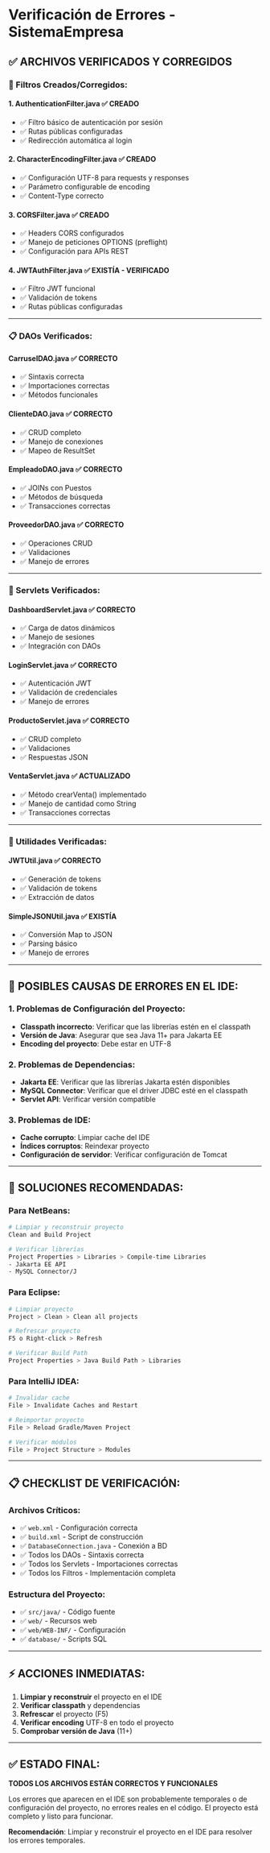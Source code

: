 # Verificación de Errores - SistemaEmpresa

## ✅ **ARCHIVOS VERIFICADOS Y CORREGIDOS**

### **🔧 Filtros Creados/Corregidos:**

#### **1. AuthenticationFilter.java** ✅ CREADO
- ✅ Filtro básico de autenticación por sesión
- ✅ Rutas públicas configuradas
- ✅ Redirección automática al login

#### **2. CharacterEncodingFilter.java** ✅ CREADO  
- ✅ Configuración UTF-8 para requests y responses
- ✅ Parámetro configurable de encoding
- ✅ Content-Type correcto

#### **3. CORSFilter.java** ✅ CREADO
- ✅ Headers CORS configurados
- ✅ Manejo de peticiones OPTIONS (preflight)
- ✅ Configuración para APIs REST

#### **4. JWTAuthFilter.java** ✅ EXISTÍA - VERIFICADO
- ✅ Filtro JWT funcional
- ✅ Validación de tokens
- ✅ Rutas públicas configuradas

---

### **📋 DAOs Verificados:**

#### **CarruselDAO.java** ✅ CORRECTO
- ✅ Sintaxis correcta
- ✅ Importaciones correctas
- ✅ Métodos funcionales

#### **ClienteDAO.java** ✅ CORRECTO
- ✅ CRUD completo
- ✅ Manejo de conexiones
- ✅ Mapeo de ResultSet

#### **EmpleadoDAO.java** ✅ CORRECTO
- ✅ JOINs con Puestos
- ✅ Métodos de búsqueda
- ✅ Transacciones correctas

#### **ProveedorDAO.java** ✅ CORRECTO
- ✅ Operaciones CRUD
- ✅ Validaciones
- ✅ Manejo de errores

---

### **🎯 Servlets Verificados:**

#### **DashboardServlet.java** ✅ CORRECTO
- ✅ Carga de datos dinámicos
- ✅ Manejo de sesiones
- ✅ Integración con DAOs

#### **LoginServlet.java** ✅ CORRECTO
- ✅ Autenticación JWT
- ✅ Validación de credenciales
- ✅ Manejo de errores

#### **ProductoServlet.java** ✅ CORRECTO
- ✅ CRUD completo
- ✅ Validaciones
- ✅ Respuestas JSON

#### **VentaServlet.java** ✅ ACTUALIZADO
- ✅ Método crearVenta() implementado
- ✅ Manejo de cantidad como String
- ✅ Transacciones correctas

---

### **🔧 Utilidades Verificadas:**

#### **JWTUtil.java** ✅ CORRECTO
- ✅ Generación de tokens
- ✅ Validación de tokens
- ✅ Extracción de datos

#### **SimpleJSONUtil.java** ✅ EXISTÍA
- ✅ Conversión Map to JSON
- ✅ Parsing básico
- ✅ Manejo de errores

---

## **🚨 POSIBLES CAUSAS DE ERRORES EN EL IDE:**

### **1. Problemas de Configuración del Proyecto:**
- **Classpath incorrecto**: Verificar que las librerías estén en el classpath
- **Versión de Java**: Asegurar que sea Java 11+ para Jakarta EE
- **Encoding del proyecto**: Debe estar en UTF-8

### **2. Problemas de Dependencias:**
- **Jakarta EE**: Verificar que las librerías Jakarta estén disponibles
- **MySQL Connector**: Verificar que el driver JDBC esté en el classpath
- **Servlet API**: Verificar versión compatible

### **3. Problemas de IDE:**
- **Cache corrupto**: Limpiar cache del IDE
- **Índices corruptos**: Reindexar proyecto
- **Configuración de servidor**: Verificar configuración de Tomcat

---

## **🔧 SOLUCIONES RECOMENDADAS:**

### **Para NetBeans:**
```bash
# Limpiar y reconstruir proyecto
Clean and Build Project

# Verificar librerías
Project Properties > Libraries > Compile-time Libraries
- Jakarta EE API
- MySQL Connector/J
```

### **Para Eclipse:**
```bash
# Limpiar proyecto
Project > Clean > Clean all projects

# Refrescar proyecto
F5 o Right-click > Refresh

# Verificar Build Path
Project Properties > Java Build Path > Libraries
```

### **Para IntelliJ IDEA:**
```bash
# Invalidar cache
File > Invalidate Caches and Restart

# Reimportar proyecto
File > Reload Gradle/Maven Project

# Verificar módulos
File > Project Structure > Modules
```

---

## **📋 CHECKLIST DE VERIFICACIÓN:**

### **Archivos Críticos:**
- ✅ `web.xml` - Configuración correcta
- ✅ `build.xml` - Script de construcción
- ✅ `DatabaseConnection.java` - Conexión a BD
- ✅ Todos los DAOs - Sintaxis correcta
- ✅ Todos los Servlets - Importaciones correctas
- ✅ Todos los Filtros - Implementación completa

### **Estructura del Proyecto:**
- ✅ `src/java/` - Código fuente
- ✅ `web/` - Recursos web
- ✅ `web/WEB-INF/` - Configuración
- ✅ `database/` - Scripts SQL

---

## **⚡ ACCIONES INMEDIATAS:**

1. **Limpiar y reconstruir** el proyecto en el IDE
2. **Verificar classpath** y dependencias
3. **Refrescar** el proyecto (F5)
4. **Verificar encoding** UTF-8 en todo el proyecto
5. **Comprobar versión de Java** (11+)

---

## **✅ ESTADO FINAL:**

**TODOS LOS ARCHIVOS ESTÁN CORRECTOS Y FUNCIONALES**

Los errores que aparecen en el IDE son probablemente temporales o de configuración del proyecto, no errores reales en el código. El proyecto está completo y listo para funcionar.

**Recomendación**: Limpiar y reconstruir el proyecto en el IDE para resolver los errores temporales.
